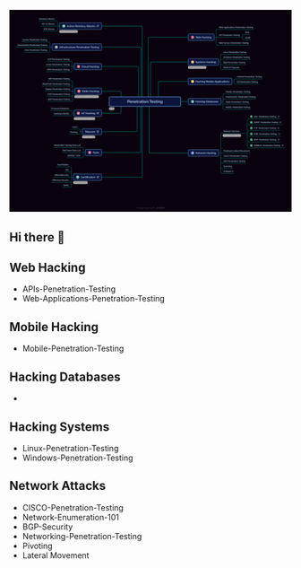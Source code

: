 

![Logo](./profile/images/Penetration_Testing.png)

## Hi there 👋



## Web Hacking
- APIs-Penetration-Testing
- Web-Applications-Penetration-Testing

## Mobile Hacking
- Mobile-Penetration-Testing

## Hacking Databases
- 
## Hacking Systems
- Linux-Penetration-Testing
- Windows-Penetration-Testing

## Network Attacks
- CISCO-Penetration-Testing
- Network-Enumeration-101
- BGP-Security
- Networking-Penetration-Testing
- Pivoting
- Lateral Movement


